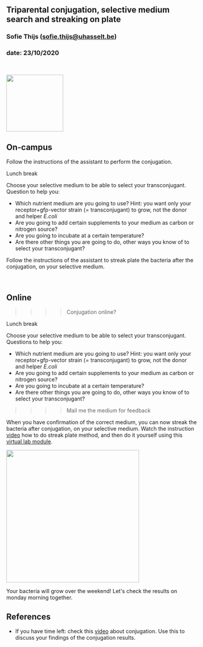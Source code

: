 ## Triparental conjugation, selective medium search and streaking on plate
### Sofie Thijs (sofie.thijs@uhasselt.be)
### date: 23/10/2020


&nbsp;
&nbsp;


<img src="https://www.nature.com/news/2001/011119/images/ecoli_160.jpg" width="150px">


## On-campus

Follow the instructions of the assistant to perform the conjugation.

Lunch break

Choose your selective medium to be able to select your transconjugant. Question to help you:  
- Which nutrient medium are you going to use? Hint: you want only your receptor+gfp-vector strain (= transconjugant) to grow, not the donor and helper *E.coli*
- Are you going to add certain supplements to your medium as carbon or nitrogen source?
- Are you going to incubate at a certain temperature?
- Are there other things you are going to do, other ways you know of to select your transconjugant?

Follow the instructions of the assistant to streak plate the bacteria after the conjugation, on your selective medium.

&nbsp;
&nbsp;

## Online

>>>> Conjugation online?

Lunch break

Choose your selective medium to be able to select your transconjugant. Questions to help you:  
- Which nutrient medium are you going to use? Hint: you want only your receptor+gfp-vector strain (= transconjugant) to grow, not the donor and helper *E.coli*
- Are you going to add certain supplements to your medium as carbon or nitrogen source?
- Are you going to incubate at a certain temperature?
- Are there other things you are going to do, other ways you know of to select your transconjugant?
>>>> Mail me the medium for feedback 

When you have confirmation of the correct medium, you can now streak the bacteria after conjugation, on your selective medium.
Watch the instruction [video](https://www.youtube.com/watch?v=oYBZxRJLMnY) how to do streak plate method, and then do it yourself using this [virtual lab module](https://learn.chm.msu.edu/vibl/content/streakplate/streak_plate/streak_plate.html).

<img src="https://i.ytimg.com/vi/oYBZxRJLMnY/maxresdefault.jpg"  width="350px">

Your bacteria will grow over the weekend! Let's check the results on monday morning together.

## References
- If you have time left: check this [video]() about conjugation. Use this to discuss your findings of the conjugation results. 

&nbsp;
&nbsp;
